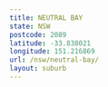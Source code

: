```yaml
---
title: NEUTRAL BAY
state: NSW
postcode: 2089
latitude: -33.838021
longitude: 151.216869
url: /nsw/neutral-bay/
layout: suburb
---
```


